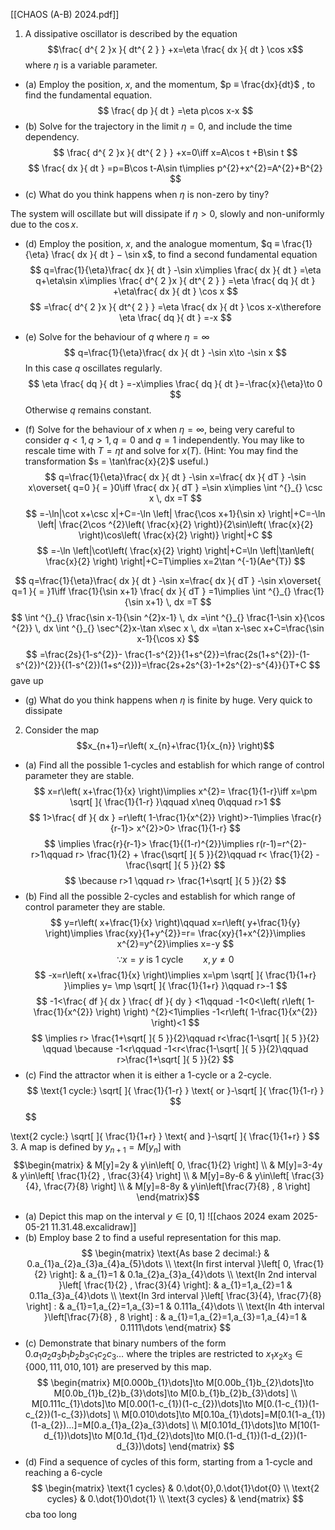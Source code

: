[[CHAOS (A-B) 2024.pdf]]

1. A dissipative oscillator is described by the equation $$\frac{ d^{ 2 }x }{ dt^{ 2 } }  +x=\eta \frac{ dx }{ dt } \cos x$$where $\eta$ is a variable parameter.
- (a) Employ the position, $x$, and the momentum, $p ≡ \frac{dx}{dt}$ , to find the fundamental equation.
$$
\frac{ dp }{ dt }  =\eta p\cos x-x
$$
- (b) Solve for the trajectory in the limit $\eta=0$, and include the time dependency.
$$
\frac{ d^{ 2 }x }{ dt^{ 2 } } +x=0\iff x=A\cos t +B\sin t 
$$
$$
\frac{ dx }{ dt } =p=B\cos t-A\sin t\implies p^{2}+x^{2}=A^{2}+B^{2}
$$
- (c) What do you think happens when $\eta$ is non-zero by tiny?

The system will oscillate but will dissipate if $\eta>0$, slowly and non-uniformly due to the $\cos x$.

- (d) Employ the position, $x$, and the analogue momentum, $q ≡ \frac{1}{\eta} \frac{ dx }{ dt } − \sin x$, to find a second fundamental equation
$$
q=\frac{1}{\eta}\frac{ dx }{ dt } -\sin x\implies \frac{ dx }{ dt } =\eta q+\eta\sin x\implies \frac{ d^{ 2 }x }{ dt^{ 2 } } =\eta \frac{ dq }{ dt } +\eta\frac{ dx }{ dt } \cos x 
$$
$$
=\frac{ d^{ 2 }x }{ dt^{ 2 } }  =\eta \frac{ dx }{ dt } \cos x-x\therefore \eta \frac{ dq }{ dt } =-x
$$
- (e) Solve for the behaviour of $q$ where $\eta=\infty$
$$
q=\frac{1}{\eta}\frac{ dx }{ dt } -\sin x\to -\sin x
$$
In this case $q$ oscillates regularly.
$$
\eta \frac{ dq }{ dt } =-x\implies \frac{ dq }{ dt }=-\frac{x}{\eta}\to 0 
$$
Otherwise $q$ remains constant.

- (f) Solve for the behaviour of $x$ when $η=∞$, being very careful to consider $q < 1, q > 1, q = 0$ and $q = 1$ independently. You may like to rescale time with $T = ηt$ and solve for $x(T )$. (Hint: You may find the transformation $s = \tan\frac{x}{2}$ useful.)
$$
q=\frac{1}{\eta}\frac{ dx }{ dt } -\sin x=\frac{ dx }{ dT } -\sin x\overset{ q=0 }{ = }0\iff \frac{ dx }{ dT } =\sin x\implies \int ^{}_{} \csc x \, dx =T
$$
$$
=-\ln|\cot x+\csc x|+C=-\ln \left| \frac{\cos x+1}{\sin x} \right|+C=-\ln \left| \frac{2\cos ^{2}\left( \frac{x}{2} \right)}{2\sin\left( \frac{x}{2} \right)\cos\left( \frac{x}{2} \right)} \right|+C
$$
$$
=-\ln \left|\cot\left( \frac{x}{2} \right) \right|+C=\ln \left|\tan\left( \frac{x}{2} \right) \right|+C=T\implies x=2\tan ^{-1}(Ae^{T})
$$

$$
q=\frac{1}{\eta}\frac{ dx }{ dt } -\sin x=\frac{ dx }{ dT } -\sin x\overset{ q=1 }{ = }1\iff \frac{1}{\sin x+1} \frac{ dx }{ dT } =1\implies \int ^{}_{} \frac{1}{\sin x+1} \, dx =T
$$
$$
\int ^{}_{} \frac{\sin x-1}{\sin ^{2}x-1} \, dx =\int ^{}_{} \frac{1-\sin x}{\cos ^{2}} \, dx \int ^{}_{} \sec^{2}x-\tan x\sec x \, dx =\tan x-\sec x+C=\frac{\sin x-1}{\cos x}
$$
$$
=\frac{2s}{1-s^{2}}- \frac{1-s^{2}}{1+s^{2}}=\frac{2s(1+s^{2})-(1-s^{2})^{2}}{(1-s^{2})(1+s^{2})}=\frac{2s+2s^{3}-1+2s^{2}-s^{4}}{}T+C
$$
gave up
- (g) What do you think happens when $\eta$ is finite by huge.
Very quick to dissipate

2. Consider the map $$x_{n+1}=r\left( x_{n}+\frac{1}{x_{n}} \right)$$
- (a) Find all the possible 1-cycles and establish for which range of control parameter they are stable.
$$
x=r\left( x+\frac{1}{x} \right)\implies x^{2}= \frac{1}{1-r}\iff x=\pm \sqrt[  ]{ \frac{1}{1-r} }\qquad x\neq 0\qquad r>1
$$
$$
1>\frac{ df }{ dx } =r\left( 1-\frac{1}{x^{2}} \right)>-1\implies \frac{r}{r-1}> x^{2}>0> \frac{1}{1-r}
$$
$$
\implies \frac{r}{r-1}> \frac{1}{(1-r)^{2}}\implies r(r-1)=r^{2}-r>1\qquad r> \frac{1}{2} + \frac{\sqrt[  ]{ 5 }}{2}\qquad r< \frac{1}{2} - \frac{\sqrt[  ]{ 5 }}{2}
$$
$$
\because r>1 \qquad r> \frac{1+\sqrt[  ]{ 5 }}{2}
$$
- (b) Find all the possible 2-cycles and establish for which range of control parameter they are stable.
$$
y=r\left( x+\frac{1}{x} \right)\qquad x=r\left( y+\frac{1}{y} \right)\implies \frac{xy}{1+y^{2}}=r= \frac{xy}{1+x^{2}}\implies x^{2}=y^{2}\implies x=-y 
$$
$$
\because x=y\text{ is 1 cycle}\qquad x,y\neq 0
$$
$$
-x=r\left( x+\frac{1}{x} \right)\implies x=\pm \sqrt[  ]{ \frac{1}{1+r} }\implies y= \mp \sqrt[  ]{ \frac{1}{1+r} }\qquad r>-1
$$
$$
-1<\frac{ df }{ dx } \frac{ df }{ dy } <1\qquad -1<0<\left( r\left( 1-\frac{1}{x^{2}} \right) \right) ^{2}<1\implies -1<r\left( 1-\frac{1}{x^{2}} \right)<1
$$
$$
\implies r>  \frac{1+\sqrt[  ]{ 5 }}{2}\qquad r<\frac{1-\sqrt[  ]{ 5 }}{2} \qquad \because -1<r\qquad -1<r<\frac{1-\sqrt[  ]{ 5 }}{2}\qquad r>\frac{1+\sqrt[  ]{ 5 }}{2}
$$
- (c) Find the attractor when it is either a 1-cycle or a 2-cycle.
$$
\text{1 cycle:} \sqrt[  ]{ \frac{1}{1-r} } \text{ or }-\sqrt[  ]{ \frac{1}{1-r} }
$$
$$

\text{2 cycle:} \sqrt[  ]{ \frac{1}{1+r} } \text{ and }-\sqrt[  ]{ \frac{1}{1+r} }
$$
3. A map is defined by $y_{n+1}=M[y_{n}]$ with $$\begin{matrix}
 & M[y]=2y & y\in\left[ 0, \frac{1}{2} \right] \\
 & M[y]=3-4y & y\in\left[ \frac{1}{2} , \frac{3}{4} \right]  \\
 & M[y]=8y-6 & y\in\left[ \frac{3}{4}, \frac{7}{8} \right]  \\
 & M[y]=8-8y & y\in\left[\frac{7}{8} , 8 \right] 
\end{matrix}$$
- (a) Depict this map on the interval $y \in [0,1]$
![[chaos 2024 exam 2025-05-21 11.31.48.excalidraw]]
- (b) Employ base 2 to find a useful representation for this map.
$$
\begin{matrix}
\text{As base 2 decimal:} &   0.a_{1}a_{2}a_{3}a_{4}a_{5}\dots \\
\text{In first interval }\left[ 0, \frac{1}{2} \right]: & a_{1}=1 &  0.1a_{2}a_{3}a_{4}\dots \\
\text{In 2nd interval }\left[ \frac{1}{2} , \frac{3}{4} \right]: & a_{1}=1,a_{2}=1 &  0.11a_{3}a_{4}\dots \\
\text{In 3rd interval }\left[ \frac{3}{4}, \frac{7}{8} \right] : & a_{1}=1,a_{2}=1,a_{3}=1 &  0.111a_{4}\dots \\
\text{In 4th interval }\left[\frac{7}{8} , 8 \right] : & a_{1}=1,a_{2}=1,a_{3}=1,a_{4}=1 &  0.1111\dots
\end{matrix}
$$
- (c) Demonstrate that binary numbers of the form $0.a_{1}a_{2}a_{3}b_{1}b_{2}b_{3}c_{1}c_{2}c_{3}\dots$ where the triples are restricted to $x_{1}x_{2}x_{3} ∈ \{000, 111, 010, 101\}$ are preserved by this map. 
$$
\begin{matrix}
M[0.000b_{1}\dots]\to M[0.00b_{1}b_{2}\dots]\to M[0.0b_{1}b_{2}b_{3}\dots]\to M[0.b_{1}b_{2}b_{3}\dots]  \\
M[0.111c_{1}\dots]\to M[0.00(1-c_{1})(1-c_{2})\dots]\to M[0.(1-c_{1})(1-c_{2})(1-c_{3})\dots] \\
M[0.010\dots]\to M[0.10a_{1}\dots]=M[0.1(1-a_{1})(1-a_{2})...]=M[0.a_{1}a_{2}a_{3}\dots] \\
M[0.101d_{1}\dots]\to M[10(1-d_{1})\dots]\to M[0.1d_{1}d_{2}\dots]\to M[0.(1-d_{1})(1-d_{2})(1-d_{3})\dots]
\end{matrix}
$$
- (d) Find a sequence of cycles of this form, starting from a 1-cycle and reaching a 6-cycle
$$
\begin{matrix}
\text{1 cycles} & 0.\dot{0},0.\dot{1}\dot{0} \\
\text{2 cycles} & 0.\dot{1}0\dot{1} \\
\text{3 cycles} & 
\end{matrix}
$$
cba too long

